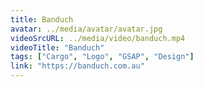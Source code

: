 ```yaml
---
title: Banduch
avatar: ../media/avatar/avatar.jpg
videoSrcURL: ../media/video/banduch.mp4
videoTitle: "Banduch"
tags: ["Cargo", "Logo", "GSAP", "Design"]
link: "https://banduch.com.au"
---
```

